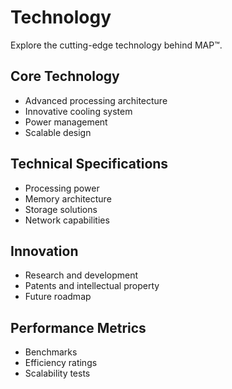 # Technology

Explore the cutting-edge technology behind MAP™.

## Core Technology
- Advanced processing architecture
- Innovative cooling system
- Power management
- Scalable design

## Technical Specifications
- Processing power
- Memory architecture
- Storage solutions
- Network capabilities

## Innovation
- Research and development
- Patents and intellectual property
- Future roadmap

## Performance Metrics
- Benchmarks
- Efficiency ratings
- Scalability tests 